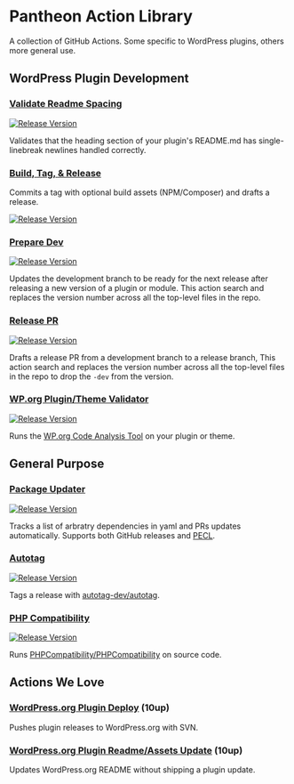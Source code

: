 # Pantheon Action Library

A collection of GitHub Actions. Some specific to WordPress plugins, others more general use.

## WordPress Plugin Development

### [Validate Readme Spacing](https://github.com/pantheon-systems/validate-readme-spacing)

[![Release Version](https://img.shields.io/github/release/pantheon-systems/validate-readme-spacing.svg)](https://github.com/pantheon-systems/validate-readme-spacing/releases/latest)

Validates that the heading section of your plugin's README.md has single-linebreak newlines handled correctly.

### [Build, Tag, & Release](https://github.com/pantheon-systems/plugin-release-actions/?tab=readme-ov-file#build-tag-and-release)

Commits a tag with optional build assets (NPM/Composer) and drafts a release.

[![Release Version](https://img.shields.io/github/release/pantheon-systems/plugin-release-actions.svg)](https://github.com/pantheon-systems/plugin-release-actions/releases/latest)

### [Prepare Dev](https://github.com/pantheon-systems/plugin-release-actions/?tab=readme-ov-file#prepare-dev)

[![Release Version](https://img.shields.io/github/release/pantheon-systems/plugin-release-actions.svg)](https://github.com/pantheon-systems/plugin-release-actions/releases/latest)

Updates the development branch to be ready for the next release after releasing a new version of a plugin or module. This action search and replaces the version number across all the top-level files in the repo.

### [Release PR](https://github.com/pantheon-systems/plugin-release-actions/?tab=readme-ov-file#release-pr)

[![Release Version](https://img.shields.io/github/release/pantheon-systems/plugin-release-actions.svg)](https://github.com/pantheon-systems/plugin-release-actions/releases/latest)

Drafts a release PR from a development branch to a release branch, This action search and replaces the version number across all the top-level files in the repo to drop the `-dev` from the version.

### [WP.org Plugin/Theme Validator](https://github.com/pantheon-systems/action-wporg-validator)

[![Release Version](https://img.shields.io/github/release/pantheon-systems/action-wporg-validator.svg)](https://github.com/pantheon-systems/action-wporg-validator/releases/latest)

Runs the [WP.org Code Analysis Tool](https://github.com/WordPress/wporg-code-analysis) on your plugin or theme.

## General Purpose

### [Package Updater](https://github.com/pantheon-systems/action-package-updater)

[![Release Version](https://img.shields.io/github/release/pantheon-systems/action-package-updater.svg)](https://github.com/pantheon-systems/action-package-updater/releases/latest)

Tracks a list of arbratry dependencies in yaml and PRs updates automatically. Supports both GitHub releases and [PECL](https://pecl.php.net/).

### [Autotag](https://github.com/pantheon-systems/action-autotag)

[![Release Version](https://img.shields.io/github/release/pantheon-systems/action-autotag.svg)](https://github.com/pantheon-systems/action-autotag/releases/latest)

Tags a release with [autotag-dev/autotag](https://github.com/autotag-dev/autotag).

### [PHP Compatibility](https://github.com/pantheon-systems/phpcompatibility-action)

[![Release Version](https://img.shields.io/github/release/pantheon-systems/phpcompatibility-action.svg)](https://github.com/pantheon-systems/phpcompatibility-action/releases/latest)

Runs [PHPCompatibility/PHPCompatibility](https://github.com/PHPCompatibility/PHPCompatibility) on source code.

## Actions We Love

### [WordPress.org Plugin Deploy](https://github.com/10up/action-wordpress-plugin-deploy) (10up)

Pushes plugin releases to WordPress.org with SVN.

### [WordPress.org Plugin Readme/Assets Update](https://github.com/10up/action-wordpress-plugin-asset-update) (10up)

Updates WordPress.org README without shipping a plugin update.